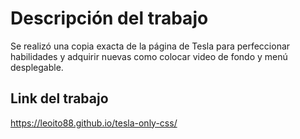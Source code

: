 # Descripción del trabajo
Se realizó una copia exacta de la página de Tesla para perfeccionar habilidades y adquirir nuevas como colocar video de fondo y menú desplegable.

## Link del trabajo
https://leoito88.github.io/tesla-only-css/
